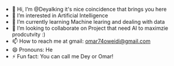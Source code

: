 - 👋 Hi, I’m @Deyalking it's nice coincidence that brings you here
- 👀 I’m interested in Artificial Intelligence
- 🌱 I’m currently learning Machine learing and dealing with data
- 💞️ I’m looking to collaborate on Project that need AI to maximzie prodcutvity :)
- 📫 How to reach me at gmail: omar74oweidi@gmail.com
- 😄 Pronouns: He
- ⚡ Fun fact: You can call me Dey or Omar!

<!---
Deyalking/Deyalking is a ✨ special ✨ repository because its `README.md` (this file) appears on your GitHub profile.
You can click the Preview link to take a look at your changes.
--->
